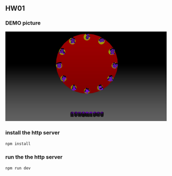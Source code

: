 ## HW01 

### DEMO picture
![demo Image ](./demo/demo.jpg)

### install the http server
``` bash 
npm install
```

### run the the http server
``` bash 
npm run dev
```